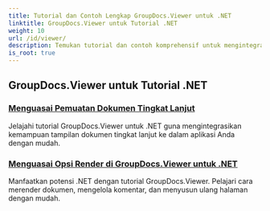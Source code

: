 ```yaml
---
title: Tutorial dan Contoh Lengkap GroupDocs.Viewer untuk .NET
linktitle: GroupDocs.Viewer untuk Tutorial .NET
weight: 10
url: /id/viewer/
description: Temukan tutorial dan contoh komprehensif untuk mengintegrasikan GroupDocs.Viewer .NET ke dalam aplikasi Anda. Pelajari teknik langkah demi langkah untuk manajemen dokumen yang lebih baik.
is_root: true
---
```

## GroupDocs.Viewer untuk Tutorial .NET
### [Menguasai Pemuatan Dokumen Tingkat Lanjut](./advanced-document-loading/)
Jelajahi tutorial GroupDocs.Viewer untuk .NET guna mengintegrasikan kemampuan tampilan dokumen tingkat lanjut ke dalam aplikasi Anda dengan mudah.
### [Menguasai Opsi Render di GroupDocs.Viewer untuk .NET](./mastering-render-options/)
Manfaatkan potensi .NET dengan tutorial GroupDocs.Viewer. Pelajari cara merender dokumen, mengelola komentar, dan menyusun ulang halaman dengan mudah.